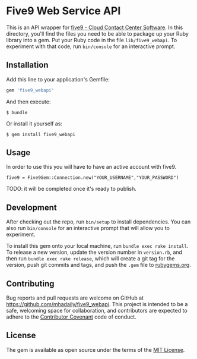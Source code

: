 # Five9 Web Service API

This is an API wrapper for [five9 - Cloud Contact Center Software](http://www.five9.com/). In this directory, you'll find the files you need to be able to package up your Ruby library into a gem. Put your Ruby code in the file `lib/five9_webapi`. To experiment with that code, run `bin/console` for an interactive prompt.

## Installation

Add this line to your application's Gemfile:

```ruby
gem 'five9_webapi'
```

And then execute:

    $ bundle

Or install it yourself as:

    $ gem install five9_webapi

## Usage

In order to use this you will have to have an active account with five9.

    five9 = Five9Gem::Connection.new("YOUR_USERNAME","YOUR_PASSWORD")

TODO: it will be completed once it's ready to publish.

## Development

After checking out the repo, run `bin/setup` to install dependencies. You can also run `bin/console` for an interactive prompt that will allow you to experiment.

To install this gem onto your local machine, run `bundle exec rake install`. To release a new version, update the version number in `version.rb`, and then run `bundle exec rake release`, which will create a git tag for the version, push git commits and tags, and push the `.gem` file to [rubygems.org](https://rubygems.org).

## Contributing

Bug reports and pull requests are welcome on GitHub at https://github.com/mhadaily/five9_webapi. This project is intended to be a safe, welcoming space for collaboration, and contributors are expected to adhere to the [Contributor Covenant](http://contributor-covenant.org) code of conduct.


## License

The gem is available as open source under the terms of the [MIT License](http://opensource.org/licenses/MIT).

